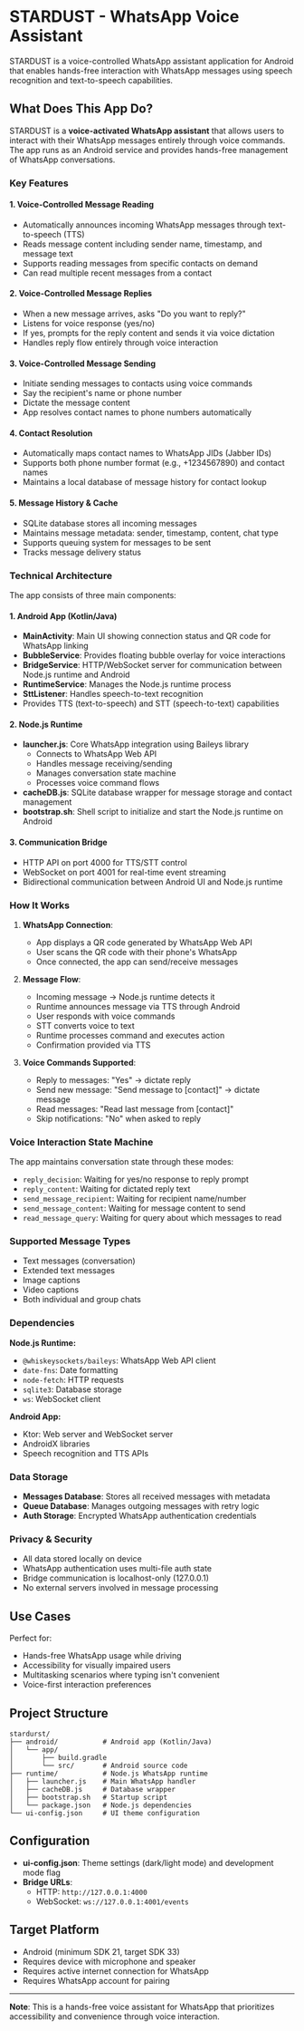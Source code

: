 # STARDUST - WhatsApp Voice Assistant

STARDUST is a voice-controlled WhatsApp assistant application for Android that enables hands-free interaction with WhatsApp messages using speech recognition and text-to-speech capabilities.

## What Does This App Do?

STARDUST is a **voice-activated WhatsApp assistant** that allows users to interact with their WhatsApp messages entirely through voice commands. The app runs as an Android service and provides hands-free management of WhatsApp conversations.

### Key Features

#### 1. **Voice-Controlled Message Reading**
- Automatically announces incoming WhatsApp messages through text-to-speech (TTS)
- Reads message content including sender name, timestamp, and message text
- Supports reading messages from specific contacts on demand
- Can read multiple recent messages from a contact

#### 2. **Voice-Controlled Message Replies**
- When a new message arrives, asks "Do you want to reply?"
- Listens for voice response (yes/no)
- If yes, prompts for the reply content and sends it via voice dictation
- Handles reply flow entirely through voice interaction

#### 3. **Voice-Controlled Message Sending**
- Initiate sending messages to contacts using voice commands
- Say the recipient's name or phone number
- Dictate the message content
- App resolves contact names to phone numbers automatically

#### 4. **Contact Resolution**
- Automatically maps contact names to WhatsApp JIDs (Jabber IDs)
- Supports both phone number format (e.g., +1234567890) and contact names
- Maintains a local database of message history for contact lookup

#### 5. **Message History & Cache**
- SQLite database stores all incoming messages
- Maintains message metadata: sender, timestamp, content, chat type
- Supports queuing system for messages to be sent
- Tracks message delivery status

### Technical Architecture

The app consists of three main components:

#### 1. **Android App (Kotlin/Java)**
- **MainActivity**: Main UI showing connection status and QR code for WhatsApp linking
- **BubbleService**: Provides floating bubble overlay for voice interactions
- **BridgeService**: HTTP/WebSocket server for communication between Node.js runtime and Android
- **RuntimeService**: Manages the Node.js runtime process
- **SttListener**: Handles speech-to-text recognition
- Provides TTS (text-to-speech) and STT (speech-to-text) capabilities

#### 2. **Node.js Runtime**
- **launcher.js**: Core WhatsApp integration using Baileys library
  - Connects to WhatsApp Web API
  - Handles message receiving/sending
  - Manages conversation state machine
  - Processes voice command flows
- **cacheDB.js**: SQLite database wrapper for message storage and contact management
- **bootstrap.sh**: Shell script to initialize and start the Node.js runtime on Android

#### 3. **Communication Bridge**
- HTTP API on port 4000 for TTS/STT control
- WebSocket on port 4001 for real-time event streaming
- Bidirectional communication between Android UI and Node.js runtime

### How It Works

1. **WhatsApp Connection**:
   - App displays a QR code generated by WhatsApp Web API
   - User scans the QR code with their phone's WhatsApp
   - Once connected, the app can send/receive messages

2. **Message Flow**:
   - Incoming message → Node.js runtime detects it
   - Runtime announces message via TTS through Android
   - User responds with voice commands
   - STT converts voice to text
   - Runtime processes command and executes action
   - Confirmation provided via TTS

3. **Voice Commands Supported**:
   - Reply to messages: "Yes" → dictate reply
   - Send new message: "Send message to [contact]" → dictate message
   - Read messages: "Read last message from [contact]"
   - Skip notifications: "No" when asked to reply

### Voice Interaction State Machine

The app maintains conversation state through these modes:
- `reply_decision`: Waiting for yes/no response to reply prompt
- `reply_content`: Waiting for dictated reply text
- `send_message_recipient`: Waiting for recipient name/number
- `send_message_content`: Waiting for message content to send
- `read_message_query`: Waiting for query about which messages to read

### Supported Message Types

- Text messages (conversation)
- Extended text messages
- Image captions
- Video captions
- Both individual and group chats

### Dependencies

**Node.js Runtime:**
- `@whiskeysockets/baileys`: WhatsApp Web API client
- `date-fns`: Date formatting
- `node-fetch`: HTTP requests
- `sqlite3`: Database storage
- `ws`: WebSocket client

**Android App:**
- Ktor: Web server and WebSocket server
- AndroidX libraries
- Speech recognition and TTS APIs

### Data Storage

- **Messages Database**: Stores all received messages with metadata
- **Queue Database**: Manages outgoing messages with retry logic
- **Auth Storage**: Encrypted WhatsApp authentication credentials

### Privacy & Security

- All data stored locally on device
- WhatsApp authentication uses multi-file auth state
- Bridge communication is localhost-only (127.0.0.1)
- No external servers involved in message processing

## Use Cases

Perfect for:
- Hands-free WhatsApp usage while driving
- Accessibility for visually impaired users
- Multitasking scenarios where typing isn't convenient
- Voice-first interaction preferences

## Project Structure

```
stardurst/
├── android/           # Android app (Kotlin/Java)
│   └── app/
│       ├── build.gradle
│       └── src/       # Android source code
├── runtime/           # Node.js WhatsApp runtime
│   ├── launcher.js    # Main WhatsApp handler
│   ├── cacheDB.js     # Database wrapper
│   ├── bootstrap.sh   # Startup script
│   └── package.json   # Node.js dependencies
└── ui-config.json     # UI theme configuration
```

## Configuration

- **ui-config.json**: Theme settings (dark/light mode) and development mode flag
- **Bridge URLs**: 
  - HTTP: `http://127.0.0.1:4000`
  - WebSocket: `ws://127.0.0.1:4001/events`

## Target Platform

- Android (minimum SDK 21, target SDK 33)
- Requires device with microphone and speaker
- Requires active internet connection for WhatsApp
- Requires WhatsApp account for pairing

---

**Note**: This is a hands-free voice assistant for WhatsApp that prioritizes accessibility and convenience through voice interaction.
